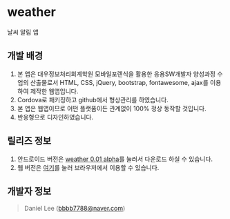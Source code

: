 # weather
 날씨 알림 앱

## 개발 배경
1. 본 앱은 대우정보처리회계학원 모바일포렌식을 활용한 응용SW개발자 양성과정 수업의 산출물로서 HTML, CSS, jQuery, bootstrap, fontawesome, ajax를 이용하여 제작한 웹앱입니다.
2. Cordova로 패키징하고 github에서 형상관리를 하였습니다.
3. 본 앱은 웹앱이므로 어떤 플랫폼이든 관계없이 100% 정상 동작할 것입니다.
4. 반응형으로 디자인하였습니다.

## 릴리즈 정보
1. 안드로이드 버전은 [weather 0.01 alpha](https://github.com/Unlimited000/weather/raw/master/weather.apk)를 눌러서 다운로드 하실 수 있습니다.
2. 웹 버전은 [여기](http://bbbb7788.dothome.co.kr/weather_rev)를 눌러 브라우저에서 이용할 수 있습니다.

## 개발자 정보
> Daniel Lee ([bbbb7788@naver.com](mailto:bbbb7788@naver.com))
